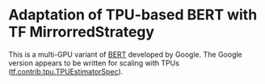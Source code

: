 # Adaptation of TPU-based BERT with TF MirrorredStrategy 

This is a multi-GPU variant of [BERT](https://github.com/google-research/bert) developed by Google. The Google version appears to be written for scaling with TPUs ([tf.contrib.tpu.TPUEstimatorSpec](https://www.tensorflow.org/api_docs/python/tf/estimator/tpu/TPUEstimatorSpec)). 

